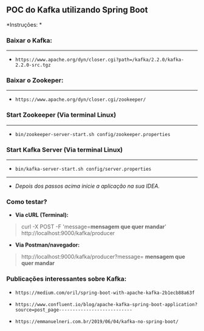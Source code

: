 ## POC do Kafka utilizando Spring Boot

*Instruções:
*
### Baixar o Kafka:
------------
- `https://www.apache.org/dyn/closer.cgi?path=/kafka/2.2.0/kafka-2.2.0-src.tgz`


### Baixar o Zookeper: 
------------
- `https://www.apache.org/dyn/closer.cgi/zookeeper/`


### Start Zookeeper (Via terminal Linux)
------------
- `bin/zookeeper-server-start.sh config/zookeeper.properties
`

### Start Kafka Server (Via terminal Linux)
------------
- `bin/kafka-server-start.sh config/server.properties
`

------------



- *Depois dos passos acima inicie a aplicação na sua IDEA.*

### Como testar?

- **Via cURL (Terminal):**

> curl -X POST -F 'message=**mensagem que quer mandar**' http://localhost:9000/kafka/producer

- **Via Postman/navegador:**

> http://localhost:9000/kafka/producer?message= **mensagem que quer mandar**


### Publicações interessantes sobre Kafka:

- `https://medium.com/oril/spring-boot-with-apache-kafka-2b1ecb88a63f`

- `https://www.confluent.io/blog/apache-kafka-spring-boot-application?source=post_page---------------------------`

- `https://emmanuelneri.com.br/2019/06/04/kafka-no-spring-boot/`


